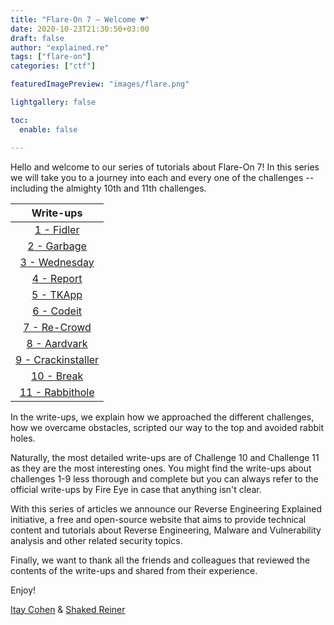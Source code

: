 ```yaml
---
title: "Flare-On 7 — Welcome ♥"
date: 2020-10-23T21:30:50+03:00
draft: false
author: "explained.re"
tags: ["flare-on"]
categories: ["ctf"]

featuredImagePreview: "images/flare.png"

lightgallery: false

toc:
  enable: false

---
```



Hello and welcome to our series of tutorials about Flare-On 7! In this series we will take you to a journey 
into each and every one of the challenges -- including the almighty 10th and 11th challenges.

| Write-ups |
|:---------:|
| [1 - Fidler](/posts/flare-on7-fidler/) |
| [2 - Garbage](/posts/flare-on7-garbage/) |
| [3 - Wednesday](/posts/flare-on7-wednesday/) |
| [4 - Report](/posts/flare-on7-report/) |
| [5 - TKApp](/posts/flare-on7-tkapp/) |
| [6 - Codeit](/posts/flare-on7-codeit/) |
| [7 - Re-Crowd](/posts/flare-on7-re-crowd/) |
| [8 - Aardvark](/posts/flare-on7-aardvark/) |
| [9 - Crackinstaller](/posts/flare-on7-crackinstaller/) |
| [10 - Break](/posts/flare-on-7-break/) |
| [11 - Rabbithole](/posts/flare-on-7-rabbithole/) |

In the write-ups, we explain how we approached the different challenges, how we overcame obstacles, scripted our way to 
the top and avoided rabbit holes.

Naturally, the most detailed write-ups are of Challenge 10 and Challenge 11 as they are the most interesting ones. You might find the write-ups about challenges 1-9 less thorough and complete but you can always refer to the official write-ups by Fire Eye in case that anything isn't clear.

With this series of articles we announce our Reverse Engineering Explained initiative, a free and open-source website that aims to provide technical
content and tutorials about Reverse Engineering, Malware and Vulnerability analysis and other related security topics.

Finally, we want to thank all the friends and colleagues that reviewed the contents of the write-ups and shared from their experience.

Enjoy!

[Itay Cohen](https://twitter.com/megabeets_) & [Shaked Reiner](https://twitter.com/ShakReiner)